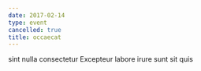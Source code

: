 ```yaml
---
date: 2017-02-14
type: event
cancelled: true
title: occaecat
---
```

sint nulla consectetur Excepteur labore irure sunt sit quis